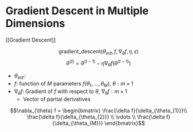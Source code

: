 # Gradient Descent in Multiple Dimensions
[[Gradient Descent]]


$$\text{gradient\_descent}(\theta_{init}, f, \nabla_{\theta}f, \eta, \epsilon)$$
$$\theta^{(t)}= \theta^{(t-1)} - \eta \nabla_{\theta}f(\theta^{(t-1)})$$

- $\theta_{init}$:
- $f$: function of $M$ parameters $f(\theta_{1}, \ldots, \theta_{M})$, $\theta: m \times 1$
- $\nabla_{\theta} f$: Gradient of $f$ with respect to $\theta$,       $\nabla_{\theta} f: m  \times 1$
	- Vector of partial derivatives

$$\nabla_{\theta} f = \begin{bmatrix} \frac{\delta f}{\delta_{\theta_{1}}}\\ \frac{\delta f}{\delta_{\theta_{2}}} \\ \vdots \\ \frac{\delta f}{\delta_{\theta_{M}}} \end{bmatrix}$$

